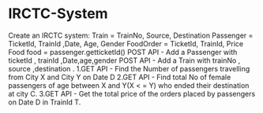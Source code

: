 # IRCTC-System

Create an IRCTC system:
Train = TrainNo, Source, Destination
Passenger = TicketId, TrainId ,Date, Age, Gender
FoodOrder = TicketId, TrainId, Price
Food food = passenger.getticketId()
POST API - Add a Passenger with ticketId , trainId ,Date,age,gender
POST API - Add a Train with trainNo , source ,destination .
1.GET API - Find the Number of passengers travelling from City X and City Y on Date D
2.GET API - Find total No of female passengers of age between X and Y(X < = Y) who
ended their destination at city C.
3.GET API - Get the total price of the orders placed by passengers on Date D in TrainId T.
